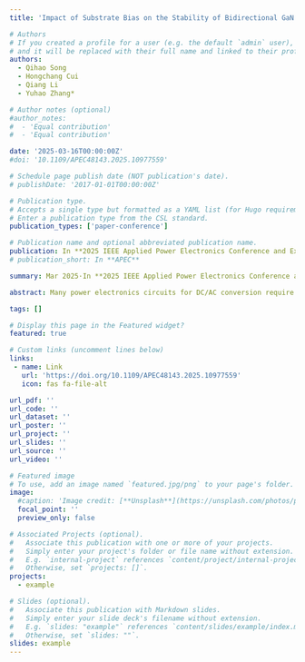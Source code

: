 ```yaml
---
title: 'Impact of Substrate Bias on the Stability of Bidirectional GaN HEMT in Hard-and Soft-Switching'

# Authors
# If you created a profile for a user (e.g. the default `admin` user), write the username (folder name) here
# and it will be replaced with their full name and linked to their profile.
authors:
  - Qihao Song
  - Hongchang Cui
  - Qiang Li
  - Yuhao Zhang*

# Author notes (optional)
#author_notes:
#  - 'Equal contribution'
#  - 'Equal contribution'

date: '2025-03-16T00:00:00Z'
#doi: '10.1109/APEC48143.2025.10977559'

# Schedule page publish date (NOT publication's date).
# publishDate: '2017-01-01T00:00:00Z'

# Publication type.
# Accepts a single type but formatted as a YAML list (for Hugo requirements).
# Enter a publication type from the CSL standard.
publication_types: ['paper-conference']

# Publication name and optional abbreviated publication name.
publication: In **2025 IEEE Applied Power Electronics Conference and Exposition (APEC)**
# publication_short: In **APEC**

summary: Mar 2025·In **2025 IEEE Applied Power Electronics Conference and Exposition (APEC)**

abstract: Many power electronics circuits for DC/AC conversion require power semiconductors with bidirectional voltage-blocking capability. Such a bidirectional device is typically achieved by connecting two unidirectional devices in series. The emerging monolithic bidirectional GaN-on-Si HEMTs (MBD-HEMT) offer an attractive alternative by replacing these two devices with a single-device solution. Despite the promise, substrate management in GaN MBD-HEMTs remains a critical challenge. The substrate of GaN MBD-HEMTs is usually floating, resulting in a constantly changing substrate bias that can be either positive or negative during the hard- or soft-switching. This issue can be resolved by adding a substrate management circuit, which, however, increases device cost and complexity. To optimize the substrate management for GaN MBD-HEMT, the impact of dynamic substrate bias on device parametric stability needs to be thoroughly understood. This work addresses this gap by in situ characterizations of dynamic on-resistance (dyRON) and threshold voltage (Vth) in a GaN HEMT with the floating substrate under both hard- and soft-switching conditions. A relatively large dyRON shift is found when the substrate is floating or shorted to drain during the hard switching, whilst the dynamic Vth shift is minimal in these cases. Instead, the back-gating effect, attributed to the changing substrate bias, i.e., negative during hard-switching and positive during soft-switching, is suspected to be the primary cause. These results can provide practical guidance for optimizing the stability of MBD-HEMT.

tags: []

# Display this page in the Featured widget?
featured: true

# Custom links (uncomment lines below)
links:
 - name: Link
   url: 'https://doi.org/10.1109/APEC48143.2025.10977559'
   icon: fas fa-file-alt

url_pdf: ''
url_code: ''
url_dataset: ''
url_poster: ''
url_project: ''
url_slides: ''
url_source: ''
url_video: ''

# Featured image
# To use, add an image named `featured.jpg/png` to your page's folder.
image:
  #caption: 'Image credit: [**Unsplash**](https://unsplash.com/photos/pLCdAaMFLTE)'
  focal_point: ''
  preview_only: false

# Associated Projects (optional).
#   Associate this publication with one or more of your projects.
#   Simply enter your project's folder or file name without extension.
#   E.g. `internal-project` references `content/project/internal-project/index.md`.
#   Otherwise, set `projects: []`.
projects:
  - example

# Slides (optional).
#   Associate this publication with Markdown slides.
#   Simply enter your slide deck's filename without extension.
#   E.g. `slides: "example"` references `content/slides/example/index.md`.
#   Otherwise, set `slides: ""`.
slides: example
---
```


